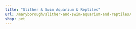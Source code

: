 ```yaml
---
title: "Slither & Swim Aquarium & Reptiles"
url: /maryborough/slither-and-swim-aquarium-and-reptiles/
shop: pet
---
```

